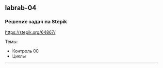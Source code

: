 ## labrab-04

### Решение задач на Stepik  

https://stepik.org/64867/  

Темы:  

- Контроль 00  
- Циклы  

---  
